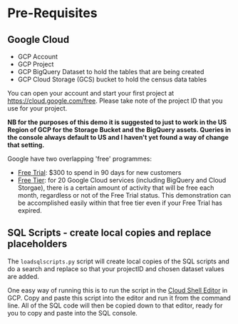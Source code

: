 # Pre-Requisites

## Google Cloud
- GCP Account
- GCP Project
- GCP BigQuery Dataset to hold the tables that are being created
- GCP Cloud Storage (GCS) bucket to hold the census data tables 

You can open your account and start your first project at https://cloud.google.com/free. Please take note of the project ID that you use for your project.

**NB for the purposes of this demo it is suggested to just to work in the US Region of GCP for the Storage Bucket and the BigQuery assets. Queries in the console always default to US and I haven't yet found a way of change that setting.**

Google have two overlapping 'free' programmes:
- [Free Trial](https://cloud.google.com/free/docs/free-cloud-features#free-trial): $300 to spend in 90 days for new customers
- [Free Tier](https://cloud.google.com/free/docs/free-cloud-features#free-tier): for 20 Google Cloud services (including BigQuery and Cloud Storgae), there is a certain amount of activity that will be free each month, regardless or not of the Free Trial status. This demonstration can be accomplished easily within that free tier even if your Free Trial has expired.

## SQL Scripts - create local copies and replace placeholders
The `loadsqlscripts.py` script will create local copies of the SQL scripts and do a search and replace so that your projectID and chosen dataset values are added.

One easy way of running this is to run the script in the [Cloud Shell Editor](https://cloud.google.com/shell/docs/launching-cloud-shell-editor) in GCP. Copy and paste this script into the editor and run it from the command line. All of the SQL code will then be copied down to that editor, ready for you to copy and paste into the SQL console. 


